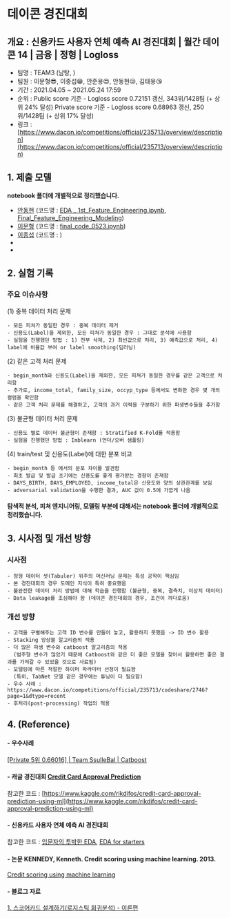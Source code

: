 # 데이콘 경진대회
## 개요 : 신용카드 사용자 연체 예측 AI 경진대회 | 월간 데이콘 14 | 금융 | 정형 | Logloss
- 팀명 : TEAM3 (남탕, )
- 팀원 : 이문형😎, 이종섭😁, 안준용😍, 안동현😒, 김태용😘 
- 기간 : 2021.04.05 ~ 2021.05.24 17:59
- 순위 : 
  Public score 기준 - Logloss score 0.72151 갱신, 343위/1428팀 (+ 상위 24% 달성)
  Private score 기준 - Logloss score 0.68963 갱신, 250위/1428팀 (+ 상위 17% 달성)
- 링크 : [https://www.dacon.io/competitions/official/235713/overview/description](https://www.dacon.io/competitions/official/235713/overview/description)


## 1. 제출 모델
**notebook 폴더에 개별적으로 정리했습니다.**
- [안동현](https://github.com/bunchacha/dacon-competition-credit_score_prediction/tree/main/notebook/%EC%95%88%EB%8F%99%ED%98%84) (코드명 : [EDA _ 1st_Feature_Engineering.ipynb](https://github.com/bunchacha/dacon-competition-credit_score_prediction/blob/main/notebook/%EC%95%88%EB%8F%99%ED%98%84/EDA%20_%201st_Feature_Engineering.ipynb), [Final_Feature_Engineering_Modeling](https://github.com/bunchacha/dacon-competition-credit_score_prediction/blob/main/notebook/%EC%95%88%EB%8F%99%ED%98%84/Final_Feature_Engineering_Modeling.ipynb))
- [이문형](https://github.com/bunchacha/dacon-competition-credit_score_prediction/tree/main/notebook/%EC%9D%B4%EB%AC%B8%ED%98%95) (코드명 : [final_code_0523.ipynb](https://github.com/bunchacha/dacon-competition-credit_score_prediction/blob/main/notebook/%EC%9D%B4%EB%AC%B8%ED%98%95/final_code_0523.ipynb))
- [이종섭](https://github.com/bunchacha/dacon-competition-credit_score_prediction/tree/main/notebook/%EC%9D%B4%EC%A2%85%EC%84%AD) (코드명 : )
- 
- 


## 2. 실험 기록
### 주요 이슈사항
(1) 중복 데이터 처리 문제
```
- 모든 피쳐가 동일한 경우 : 중복 데이터 제거
- 신용도(Label)을 제외한, 모든 피쳐가 동일한 경우 : 그대로 분석에 사용함
- 실험을 진행했던 방법 : 1) 전부 삭제, 2) 최빈값으로 처리, 3) 예측값으로 처리, 4) label에 비율값 부여 or label smoothing(딥러닝)
```
(2) 같은 고객 처리 문제
```
- begin_month와 신용도(Label)을 제외한, 모든 피쳐가 동일한 경우를 같은 고객으로 처리함
- 추가로, income_total, family_size, occyp_type 등에서도 변화한 경우 몇 개의 컬럼을 확인함
- 같은 고객 처리 문제를 해결하고, 고객의 과거 이력을 구분하기 위한 파생변수들을 추가함
```
(3) 불균형 데이터 처리 문제
```
- 신용도 별로 데이터 불균형이 존재함 : Stratified K-Fold를 적용함
- 실험을 진행했던 방법 : Imblearn (언더/오버 샘플링)
```
(4) train/test 및 신용도(Label)에 대한 분포 비교
```
- begin_month 등 에서의 분포 차이를 발견함
- 최초 발급 및 발급 초기에는 신용도를 좋게 평가받는 경향이 존재함
- DAYS_BIRTH, DAYS_EMPLOYED, income_total은 신용도와 양의 상관관계를 보임
- adversarial validation을 수행한 결과, AUC 값이 0.5에 가깝게 나옴
```
#### 탐색적 분석, 피쳐 엔지니어링, 모델링 부분에 대해서는 notebook 폴더에 개별적으로 정리했습니다.


## 3. 시사점 및 개선 방향
### 시사점
```
- 정형 데이터 셋(Tabuler) 위주의 머신러닝 문제는 특성 공학이 핵심임
- 본 경진대회의 경우 도메인 지식이 특히 중요했음
- 불완전한 데이터 처리 방법에 대해 학습을 진행함 (불균형, 중복, 결측치, 이상치 데이터)
- Data leakage를 조심해야 함 (데이콘 경진대회의 경우, 조건이 까다로움)
```
### 개선 방향
```
- 고객을 구별해주는 고객 ID 변수를 만들어 놓고, 활용하지 못했음 -> ID 변수 활용
- Stacking 앙상블 알고리즘의 적용
- 더 많은 파생 변수와 catboost 알고리즘의 적용 
  (범주형 변수가 많았기 때문에 Catboost와 같은 더 좋은 모델을 찾아서 활용하면 좋은 결과를 가져갈 수 있었을 것으로 사료됨)
- 모델링에 따른 적절한 하이퍼 파라미터 선정이 필요함
  (특히, TabNet 모델 같은 경우에는 튜닝이 더 필요함)
- 우수 사례 : https://www.dacon.io/competitions/official/235713/codeshare/2746?page=1&dtype=recent
- 후처리(post-processing) 작업의 적용
```


## 4. (Reference)

#### - 우수사례
[[Private 5위 0.66016] | Team SsulleBal | Catboost](https://www.dacon.io/competitions/official/235713/codeshare/2746?page=1&dtype=recent)


#### - 캐글 경진대회 [Credit Card Approval Prediction](https://www.kaggle.com/rikdifos/credit-card-approval-prediction)

참고한 코드 : [https://www.kaggle.com/rikdifos/credit-card-approval-prediction-using-ml](https://www.kaggle.com/rikdifos/credit-card-approval-prediction-using-ml)


#### - 신용카드 사용자 연체 예측 AI 경진대회

참고한 코드 : [입문자의 투박한 EDA](https://dacon.io/competitions/official/235713/codeshare/2494?page=4&dtype=recent), [EDA for starters](https://dacon.io/competitions/official/235713/codeshare/2485?page=4&dtype=recent)


#### - 논문 KENNEDY, Kenneth. Credit scoring using machine learning. 2013.
[Credit scoring using machine learning](https://www.researchgate.net/publication/336240486_Credit_scoring_using_machine_learning_algorithims)

#### - 블로그 자료 
[1. 스코어카드 설계하기(로지스틱 회귀분석) - 이론편](https://m.blog.naver.com/jhkang8420/221541323875)
